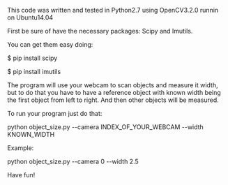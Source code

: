 This code was written and tested in Python2.7 using OpenCV3.2.0 runnin on Ubuntu14.04


First be sure of have the necessary packages: Scipy and Imutils.


You can get them easy doing:

$ pip install scipy

$ pip install imutils


The program will use your webcam to scan objects and measure it width, but to do that you have to have a reference object with known width being the first object from left to right. And then other objects will be measured.

To run your program just do that:

python object_size.py --camera INDEX_OF_YOUR_WEBCAM --width KNOWN_WIDTH


Example:

python object_size.py --camera 0 --width 2.5

Have fun!
